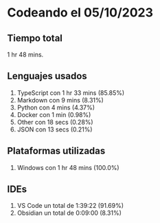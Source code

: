 # Codeando el 05/10/2023

## Tiempo total
1 hr 48 mins.

## Lenguajes usados
1. TypeScript con 1 hr 33 mins (85.85%)
1. Markdown con 9 mins (8.31%)
1. Python con 4 mins (4.37%)
1. Docker con 1 min (0.98%)
1. Other con 18 secs (0.28%)
1. JSON con 13 secs (0.21%)

## Plataformas utilizadas
1. Windows con 1 hr 48 mins (100.0%)

## IDEs
1. VS Code un total de 1:39:22 (91.69%)
1. Obsidian un total de 0:09:00 (8.31%)
